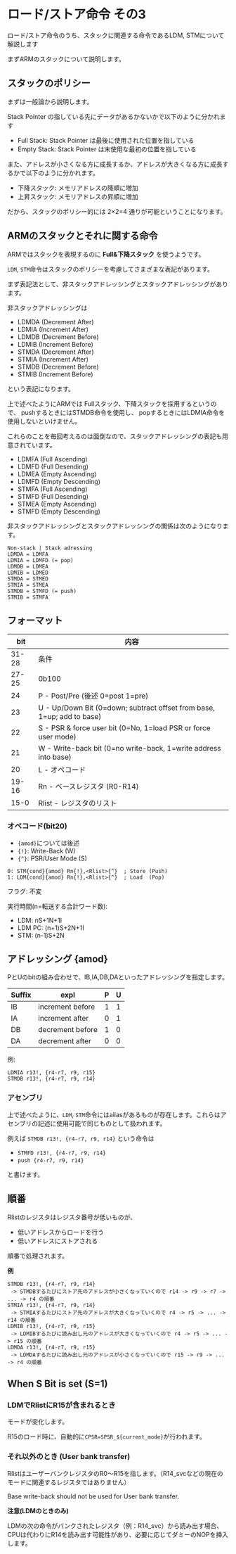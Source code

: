 # ロード/ストア命令 その3

ロード/ストア命令のうち、スタックに関連する命令であるLDM, STMについて解説します

まずARMのスタックについて説明します。

## スタックのポリシー

まずは一般論から説明します。

Stack Pointer の指している先にデータがあるかないかで以下のように分かれます

- Full Stack: Stack Pointer は最後に使用された位置を指している
- Empty Stack: Stack Pointer は未使用な最初の位置を指している

また、アドレスが小さくなる方に成長するか、アドレスが大きくなる方に成長するかで以下のように分かれます。

- 下降スタック: メモリアドレスの降順に増加
- 上昇スタック: メモリアドレスの昇順に増加

だから、スタックのポリシー的には 2×2=4 通りが可能ということになります。

## ARMのスタックとそれに関する命令

ARMではスタックを表現するのに **Full&下降スタック** を使うようです。

`LDM`, `STM`命令はスタックのポリシーを考慮してさまざまな表記があります。

まず表記法として、非スタックアドレッシングとスタックアドレッシングがあります。

非スタックアドレッシングは

- LDMDA (Decrement After)
- LDMIA (Increment After)
- LDMDB (Decrement Before)
- LDMIB (Increment Before)
- STMDA (Decrement After)
- STMIA (Increment After)
- STMDB (Decrement Before)
- STMIB (Increment Before)

という表記になります。

上で述べたようにARMでは Fullスタック、下降スタックを採用するというので、 pushするときにはSTMDB命令を使用し、 popするときにはLDMIA命令を使用しないといけません。

これらのことを毎回考えるのは面倒なので、スタックアドレッシングの表記も用意されています。

- LDMFA (Full Ascending)
- LDMFD (Full Desending)
- LDMEA (Empty Ascending)
- LDMFD (Empty Descending)
- STMFA (Full Ascending)
- STMFD (Full Desending)
- STMEA (Empty Ascending)
- STMFD (Empty Descending)

非スタックアドレッシングとスタックアドレッシングの関係は次のようになります。

```
Non-stack | Stack adressing
LDMDA = LDMFA
LDMIA = LDMFD (= pop)
LDMDB = LDMEA
LDMIB = LDMED
STMDA = STMED
STMIA = STMEA
STMDB = STMFD (= push)
STMIB = STMFA
```

## フォーマット

 bit  |  内容
---- | ----
31-28 | 条件
27-25 | 0b100
24 | P - Post/Pre (後述 0=post 1=pre)
23 | U - Up/Down Bit (0=down; subtract offset from base, 1=up; add to base)
22 | S - PSR & force user bit (0=No, 1=load PSR or force user mode)
21 | W - Write-back bit (0=no write-back, 1=write address into base)
20 | L - オペコード
19-16 | Rn - ベースレジスタ (R0-R14)
15-0 | Rlist - レジスタのリスト

### オペコード(bit20)

- `{amod}`については後述
- `{!}`: Write-Back (W)
- `{^}`: PSR/User Mode (S)

```
0: STM{cond}{amod} Rn{!},<Rlist>{^}  ; Store (Push)
1: LDM{cond}{amod} Rn{!},<Rlist>{^}  ; Load  (Pop)
```

フラグ: 不変

実行時間(n=転送する合計ワード数):

- LDM: nS+1N+1I
- LDM PC: (n+1)S+2N+1I
- STM: (n-1)S+2N

## アドレッシング {amod}

PとUのbitの組み合わせで、IB,IA,DB,DAといったアドレッシングを指定します。

Suffix | expl | P | U 
-- | -- | -- | -- 
IB | increment before | 1 | 1 
IA | increment after  | 0 | 1 
DB | decrement before | 1 | 0 
DA | decrement after  | 0 | 0 

例:

```
LDMIA r13!, {r4-r7, r9, r15}
STMDB r13!, {r4-r7, r9, r14}
```

### アセンブリ

上で述べたように、`LDM`, `STM`命令にはaliasがあるものが存在します。これらはアセンブリの記述に使用可能で同じものとして扱われます。

例えば `STMDB r13!, {r4-r7, r9, r14}` という命令は 

- `STMFD r13!, {r4-r7, r9, r14}`
- `push {r4-r7, r9, r14}` 

と書けます。

## 順番

Rlistのレジスタはレジスタ番号が低いものが、

- 低いアドレスからロードを行う
- 低いアドレスにストアされる

順番で処理されます。

**例**

```
STMDB r13!, {r4-r7, r9, r14}
 -> STMDBするたびにストア先のアドレスが小さくなっていくので r14 -> r9 -> r7 -> ... -> r4 の順番
STMIA r13!, {r4-r7, r9, r14}
 -> STMIAするたびにストア先のアドレスが大きくなっていくので r4 -> r5 -> ... -> r14 の順番
LDMIB r13!, {r4-r7, r9, r15}
 -> LDMIBするたびに読み出し元のアドレスが大きくなっていくので r4 -> r5 -> ... -> r15 の順番
LDMDA r13!, {r4-r7, r9, r15}
 -> LDMDAするたびに読み出し元のアドレスが小さくなっていくので r15 -> r9 -> ... -> r4 の順番
```

## When S Bit is set (S=1)

### LDMでRlistにR15が含まれるとき

モードが変化します。

R15のロード時に、自動的に`CPSR=SPSR_${current_mode}`が行われます。

### それ以外のとき (User bank transfer)

RlistはユーザーバンクレジスタのR0～R15を指します。（R14_svcなどの現在のモードに関連するレジスタではありません）

Base write-back should not be used for User bank transfer.

**注意(LDMのときのみ)**

LDMの次の命令がバンクされたレジスタ（例：R14_svc）から読み出す場合、CPUは代わりにR14を読み出す可能性があり、必要に応じてダミーのNOPを挿入します。

